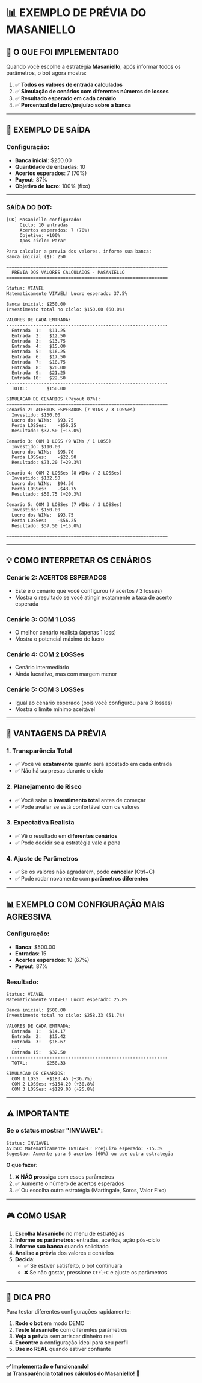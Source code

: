 # 📊 EXEMPLO DE PRÉVIA DO MASANIELLO

## 🎯 O QUE FOI IMPLEMENTADO

Quando você escolhe a estratégia **Masaniello**, após informar todos os parâmetros, o bot agora mostra:

1. ✅ **Todos os valores de entrada calculados**
2. ✅ **Simulação de cenários com diferentes números de losses**
3. ✅ **Resultado esperado em cada cenário**
4. ✅ **Percentual de lucro/prejuízo sobre a banca**

---

## 📝 EXEMPLO DE SAÍDA

### **Configuração:**
- **Banca inicial**: $250.00
- **Quantidade de entradas**: 10
- **Acertos esperados**: 7 (70%)
- **Payout**: 87%
- **Objetivo de lucro**: 100% (fixo)

---

### **SAÍDA DO BOT:**

```
[OK] Masaniello configurado:
     Ciclo: 10 entradas
     Acertos esperados: 7 (70%)
     Objetivo: +100%
     Apos ciclo: Parar

Para calcular a previa dos valores, informe sua banca:
Banca inicial ($): 250

============================================================
  PREVIA DOS VALORES CALCULADOS - MASANIELLO
============================================================

Status: VIAVEL
Matematicamente VIAVEL! Lucro esperado: 37.5%

Banca inicial: $250.00
Investimento total no ciclo: $150.00 (60.0%)

VALORES DE CADA ENTRADA:
------------------------------------------------------------
  Entrada  1:   $11.25
  Entrada  2:   $12.50
  Entrada  3:   $13.75
  Entrada  4:   $15.00
  Entrada  5:   $16.25
  Entrada  6:   $17.50
  Entrada  7:   $18.75
  Entrada  8:   $20.00
  Entrada  9:   $21.25
  Entrada 10:   $22.50
------------------------------------------------------------
  TOTAL:       $150.00

SIMULACAO DE CENARIOS (Payout 87%):
============================================================
Cenario 2: ACERTOS ESPERADOS (7 WINs / 3 LOSSes)
  Investido: $150.00
  Lucro dos WINs:  $93.75
  Perda LOSSes:    -$56.25
  Resultado: $37.50 (+15.0%)

Cenario 3: COM 1 LOSS (9 WINs / 1 LOSS)
  Investido: $110.00
  Lucro dos WINs:  $95.70
  Perda LOSSes:    -$22.50
  Resultado: $73.20 (+29.3%)

Cenario 4: COM 2 LOSSes (8 WINs / 2 LOSSes)
  Investido: $132.50
  Lucro dos WINs:  $94.50
  Perda LOSSes:    -$43.75
  Resultado: $50.75 (+20.3%)

Cenario 5: COM 3 LOSSes (7 WINs / 3 LOSSes)
  Investido: $150.00
  Lucro dos WINs:  $93.75
  Perda LOSSes:    -$56.25
  Resultado: $37.50 (+15.0%)

============================================================
```

---

## 💡 COMO INTERPRETAR OS CENÁRIOS

### **Cenário 2: ACERTOS ESPERADOS**
- Este é o cenário que você configurou (7 acertos / 3 losses)
- Mostra o resultado se você atingir exatamente a taxa de acerto esperada

### **Cenário 3: COM 1 LOSS**
- O melhor cenário realista (apenas 1 loss)
- Mostra o potencial máximo de lucro

### **Cenário 4: COM 2 LOSSes**
- Cenário intermediário
- Ainda lucrativo, mas com margem menor

### **Cenário 5: COM 3 LOSSes**
- Igual ao cenário esperado (pois você configurou para 3 losses)
- Mostra o limite mínimo aceitável

---

## 🎯 VANTAGENS DA PRÉVIA

### **1. Transparência Total**
- ✅ Você vê **exatamente** quanto será apostado em cada entrada
- ✅ Não há surpresas durante o ciclo

### **2. Planejamento de Risco**
- ✅ Você sabe o **investimento total** antes de começar
- ✅ Pode avaliar se está confortável com os valores

### **3. Expectativa Realista**
- ✅ Vê o resultado em **diferentes cenários**
- ✅ Pode decidir se a estratégia vale a pena

### **4. Ajuste de Parâmetros**
- ✅ Se os valores não agradarem, pode **cancelar** (Ctrl+C)
- ✅ Pode rodar novamente com **parâmetros diferentes**

---

## 📊 EXEMPLO COM CONFIGURAÇÃO MAIS AGRESSIVA

### **Configuração:**
- **Banca**: $500.00
- **Entradas**: 15
- **Acertos esperados**: 10 (67%)
- **Payout**: 87%

### **Resultado:**
```
Status: VIAVEL
Matematicamente VIAVEL! Lucro esperado: 25.8%

Banca inicial: $500.00
Investimento total no ciclo: $258.33 (51.7%)

VALORES DE CADA ENTRADA:
  Entrada  1:   $14.17
  Entrada  2:   $15.42
  Entrada  3:   $16.67
  ...
  Entrada 15:   $32.50
------------------------------------------------------------
  TOTAL:       $258.33

SIMULACAO DE CENARIOS:
  COM 1 LOSS:  +$183.45 (+36.7%)
  COM 2 LOSSes: +$154.20 (+30.8%)
  COM 3 LOSSes: +$129.00 (+25.8%)
```

---

## ⚠️ IMPORTANTE

### **Se o status mostrar "INVIAVEL":**
```
Status: INVIAVEL
AVISO: Matematicamente INVIAVEL! Prejuizo esperado: -15.3%
Sugestao: Aumente para 6 acertos (60%) ou use outra estrategia
```

**O que fazer:**
1. ❌ **NÃO prossiga** com esses parâmetros
2. ✅ Aumente o número de acertos esperados
3. ✅ Ou escolha outra estratégia (Martingale, Soros, Valor Fixo)

---

## 🎮 COMO USAR

1. **Escolha Masaniello** no menu de estratégias
2. **Informe os parâmetros**: entradas, acertos, ação pós-ciclo
3. **Informe sua banca** quando solicitado
4. **Analise a prévia** dos valores e cenários
5. **Decida**: 
   - ✅ Se estiver satisfeito, o bot continuará
   - ❌ Se não gostar, pressione `Ctrl+C` e ajuste os parâmetros

---

## 🚀 DICA PRO

Para testar diferentes configurações rapidamente:

1. **Rode o bot** em modo DEMO
2. **Teste Masaniello** com diferentes parâmetros
3. **Veja a prévia** sem arriscar dinheiro real
4. **Encontre** a configuração ideal para seu perfil
5. **Use no REAL** quando estiver confiante

---

**✅ Implementado e funcionando!**  
**📊 Transparência total nos cálculos do Masaniello!** 🎯

